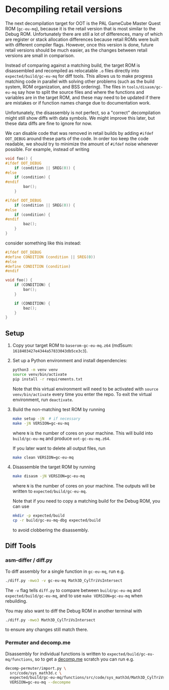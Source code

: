 # Decompiling retail versions

The next decompilation target for OOT is the PAL GameCube Master Quest ROM
(`gc-eu-mq`), because it is the retail version that is most similar to the Debug
ROM. Unfortunately there are still a lot of differences, many of which are
register or stack allocation differences because retail ROMs were built with
different compiler flags. However, once this version is done, future
retail versions should be much easier, as the changes between retail versions are
small in comparison.

Instead of comparing against a matching build, the target ROM is disassembled
and recompiled as relocatable `.o` files directly into `expected/build/gc-eu-mq`
for diff tools. This allows us to make progress matching code in parallel with
solving other problems (such as the build system, ROM organization, and BSS
ordering). The files in `tools/disasm/gc-eu-mq` say how to split the source
files and where the functions and variables are in the target ROM, and these may
need to be updated if there are mistakes or if function names change due to
documentation work.

Unfortunately, the disassembly is not perfect, so a "correct" decompilation might
still show diffs with data symbols. We might improve this later, but these data
diffs are fine to ignore for now.

We can disable code that was removed in retail builds by adding
`#ifdef OOT_DEBUG` around these parts of the code. In order too keep the code
readable, we should try to minimize the amount of `#ifdef` noise whenever
possible. For example, instead of writing

```c
void foo() {
#ifdef OOT_DEBUG
    if (condition || SREG(0)) {
#else
    if (condition) {
#endif
        bar();
    }

#ifdef OOT_DEBUG
    if (condition || SREG(0)) {
#else
    if (condition) {
#endif
        baz();
    }
}
```

consider something like this instead:

```c
#ifdef OOT_DEBUG
#define CONDITION (condition || SREG(0))
#else
#define CONDITION (condition)
#endif

void foo() {
    if (CONDITION) {
        bar();
    }

    if (CONDITION) {
        baz();
    }
}
```

## Setup

1. Copy your target ROM to `baserom-gc-eu-mq.z64` (md5sum:
   `1618403427e4344a57833043db5ce3c3`).

1. Set up a Python environment and install dependencies:

    ```sh
    python3 -m venv venv
    source venv/bin/activate
    pip install -r requirements.txt
    ```

    Note that this virtual environment will need to be activated with
    `source venv/bin/activate` every time you enter the repo. To exit the virtual  environment, run `deactivate`.

1. Build the non-matching test ROM by running

    ```sh
    make setup -jN  # if necessary
    make -jN VERSION=gc-eu-mq
    ```

    where `N` is the number of cores on your machine. This will build into
    `build/gc-eu-mq` and produce `oot-gc-eu-mq.z64`.

    If you later want to delete all output files, run

    ```sh
    make clean VERSION=gc-eu-mq
    ```

1. Disassemble the target ROM by running

    ```sh
    make disasm -jN VERSION=gc-eu-mq
    ```

    where `N` is the number of cores on your machine. The outputs will be written to
    `expected/build/gc-eu-mq`.

    Note that if you need to copy a matching build for the Debug ROM, you can use

    ```sh
    mkdir -p expected/build
    cp -r build/gc-eu-mq-dbg expected/build
    ```

    to avoid clobbering the disassembly.

## Diff Tools

### asm-differ / diff.py

To diff assembly for a single function in `gc-eu-mq`, run e.g.

```sh
./diff.py -mwo3 -v gc-eu-mq Math3D_CylTriVsIntersect
```

The `-v` flag tells `diff.py` to compare between `build/gc-eu-mq` and
`expected/build/gc-eu-mq`, and to use `make VERSION=gc-eu-mq` when rebuilding.

You may also want to diff the Debug ROM in another terminal with

```sh
./diff.py -mwo3 Math3D_CylTriVsIntersect
```

to ensure any changes still match there.

### Permuter and decomp.me

Disassembly for individual functions is written to
`expected/build/gc-eu-mq/functions`, so to get a [decomp.me](https://decomp.me/) scratch you can run
e.g.

```sh
decomp-permuter/import.py \
  src/code/sys_math3d.c \
  expected/build/gc-eu-mq/functions/src/code/sys_math3d/Math3D_CylTriVsIntersect.s \
  VERSION=gc-eu-mq --decompme
```
